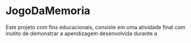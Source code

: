 # JogoDaMemoria
Este projeto com fins educacionais, consiste em uma atividade final com inutito de demonstrar a apendizagem desenvolvida durante a
